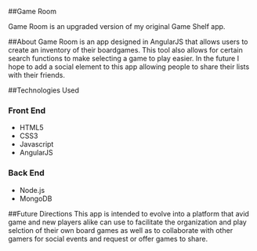 ##Game Room

Game Room is an upgraded version of my original Game Shelf app. 

##About
Game Room is an app designed in AngularJS that allows users to create an inventory of their boardgames. This tool also allows for certain search functions to make selecting a game to play easier. In the future I hope to add a social element to this app allowing people to share their lists with their friends. 

##Technologies Used
### Front End
* HTML5
* CSS3
* Javascript
* AngularJS

### Back End
* Node.js
* MongoDB

##Future Directions
This app is intended to evolve into a platform that avid game and new players alike can use to facilitate the organization and play selction of their own board games as well as to collaborate with other gamers for social events and request or offer games to share.

